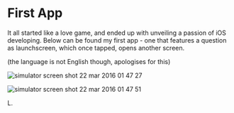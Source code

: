 # First App

It all started like a love game, and ended up with unveiling a passion of iOS developing.
Below can be found my first app - one that features a question as launchscreen, which once tapped, opens another screen.

(the language is not English though, apologises for this)

![simulator screen shot 22 mar 2016 01 47 27](https://cloud.githubusercontent.com/assets/17217124/13939824/2d03fc3a-efd0-11e5-8917-19a76f986955.png)

![simulator screen shot 22 mar 2016 01 47 51](https://cloud.githubusercontent.com/assets/17217124/13939825/2de9299a-efd0-11e5-893a-29101044c97c.png)

L.

